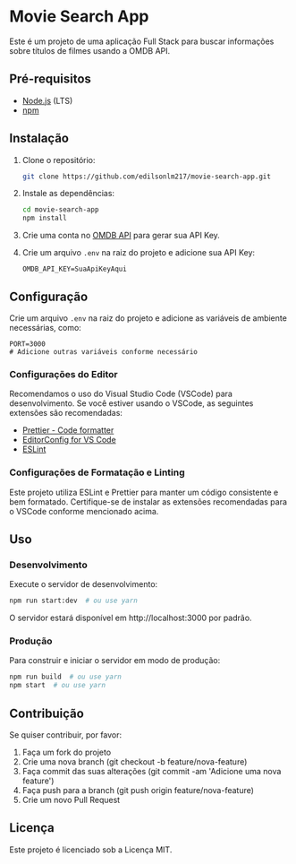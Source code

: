 # Movie Search App

Este é um projeto de uma aplicação Full Stack para buscar informações sobre títulos de filmes usando a OMDB API.

## Pré-requisitos

- [Node.js](https://nodejs.org/) (LTS)
- [npm](https://www.npmjs.com/)

## Instalação

1. Clone o repositório:

   ```bash
   git clone https://github.com/edilsonlm217/movie-search-app.git
   ```

2. Instale as dependências:

   ```bash
   cd movie-search-app
   npm install
   ```

3. Crie uma conta no [OMDB API](http://www.omdbapi.com/) para gerar sua API Key.

4. Crie um arquivo `.env` na raiz do projeto e adicione sua API Key:

   ```env
   OMDB_API_KEY=SuaApiKeyAqui
   ```

## Configuração

Crie um arquivo `.env` na raiz do projeto e adicione as variáveis de ambiente necessárias, como:

```env
PORT=3000
# Adicione outras variáveis conforme necessário
```

### Configurações do Editor

Recomendamos o uso do Visual Studio Code (VSCode) para desenvolvimento. Se você estiver usando o VSCode, as seguintes extensões são recomendadas:

- [Prettier - Code formatter](https://marketplace.visualstudio.com/items?itemName=esbenp.prettier-vscode)
- [EditorConfig for VS Code](https://marketplace.visualstudio.com/items?itemName=EditorConfig.EditorConfig)
- [ESLint](https://marketplace.visualstudio.com/items?itemName=dbaeumer.vscode-eslint)

### Configurações de Formatação e Linting

Este projeto utiliza ESLint e Prettier para manter um código consistente e bem formatado. Certifique-se de instalar as extensões recomendadas para o VSCode conforme mencionado acima.

## Uso

### Desenvolvimento

Execute o servidor de desenvolvimento:

```bash
npm run start:dev  # ou use yarn
```

O servidor estará disponível em http://localhost:3000 por padrão.

### Produção

Para construir e iniciar o servidor em modo de produção:

```bash
npm run build  # ou use yarn
npm start  # ou use yarn
```

## Contribuição

Se quiser contribuir, por favor:

1. Faça um fork do projeto
2. Crie uma nova branch (git checkout -b feature/nova-feature)
3. Faça commit das suas alterações (git commit -am 'Adicione uma nova feature')
4. Faça push para a branch (git push origin feature/nova-feature)
5. Crie um novo Pull Request

## Licença

Este projeto é licenciado sob a Licença MIT.
